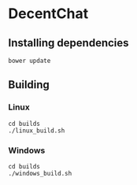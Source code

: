 # DecentChat

## Installing dependencies

```
bower update
```

## Building

### Linux

```
cd builds
./linux_build.sh
```

### Windows

```
cd builds
./windows_build.sh
```
